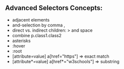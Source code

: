 ## Advanced Selectors Concepts:

- adjacent elements 
- and-selection by comma ,
- direct vs. indirect children: > and space
- combine p.class1.class2
- asterisks
- :hover
- :root
- [attribute=value]	a[href="https"] => exact match
- [attribute*=value] a[href*="w3schools"] => substring